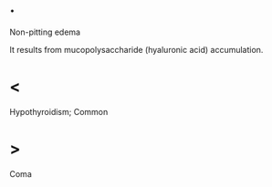 # .

Non-pitting edema

It results from mucopolysaccharide (hyaluronic acid) accumulation.

# <

Hypothyroidism; Common

# >

Coma
